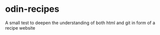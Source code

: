 # odin-recipes
A small test to deepen the understanding of both html and git in form of a recipe website
